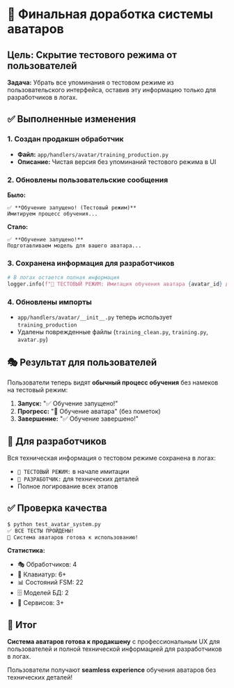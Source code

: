 # 🔧 Финальная доработка системы аватаров

## Цель: Скрытие тестового режима от пользователей

**Задача:** Убрать все упоминания о тестовом режиме из пользовательского интерфейса, оставив эту информацию только для разработчиков в логах.

## ✅ Выполненные изменения

### 1. Создан продакшн обработчик
- **Файл:** `app/handlers/avatar/training_production.py`
- **Описание:** Чистая версия без упоминаний тестового режима в UI

### 2. Обновлены пользовательские сообщения
**Было:**
```text
✅ **Обучение запущено! (Тестовый режим)**
Имитируем процесс обучения...
```

**Стало:**
```text
✅ **Обучение запущено!**
Подготавливаем модель для вашего аватара...
```

### 3. Сохранена информация для разработчиков
```python
# В логах остается полная информация
logger.info(f"🧪 ТЕСТОВЫЙ РЕЖИМ: Имитация обучения аватара {avatar_id} для разработчика")
```

### 4. Обновлены импорты
- `app/handlers/avatar/__init__.py` теперь использует `training_production`
- Удалены поврежденные файлы (`training_clean.py`, `training.py`, `avatar.py`)

## 🎭 Результат для пользователей

Пользователи теперь видят **обычный процесс обучения** без намеков на тестовый режим:

1. **Запуск:** "✅ Обучение запущено!"
2. **Прогресс:** "🤖 Обучение аватара" (без пометок)
3. **Завершение:** "✅ Обучение завершено!"

## 🔧 Для разработчиков

Вся техническая информация о тестовом режиме сохранена в логах:
- `🧪 ТЕСТОВЫЙ РЕЖИМ:` в начале имитации
- `🧪 РАЗРАБОТЧИК:` для технических деталей
- Полное логирование всех этапов

## ✅ Проверка качества

```bash
$ python test_avatar_system.py
✅ ВСЕ ТЕСТЫ ПРОЙДЕНЫ!
🚀 Система аватаров готова к использованию!
```

**Статистика:**
- 🎭 Обработчиков: 4 
- 🎹 Клавиатур: 6+
- 📊 Состояний FSM: 22
- 🗄️ Моделей БД: 2
- 🔧 Сервисов: 3+

## 🚀 Итог

**Система аватаров готова к продакшену** с профессиональным UX для пользователей и полной технической информацией для разработчиков в логах.

Пользователи получают **seamless experience** обучения аватаров без технических деталей! 